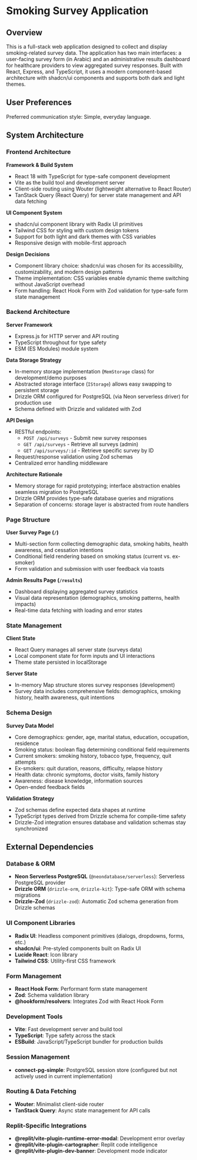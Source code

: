 # Smoking Survey Application

## Overview

This is a full-stack web application designed to collect and display smoking-related survey data. The application has two main interfaces: a user-facing survey form (in Arabic) and an administrative results dashboard for healthcare providers to view aggregated survey responses. Built with React, Express, and TypeScript, it uses a modern component-based architecture with shadcn/ui components and supports both dark and light themes.

## User Preferences

Preferred communication style: Simple, everyday language.

## System Architecture

### Frontend Architecture

**Framework & Build System**
- React 18 with TypeScript for type-safe component development
- Vite as the build tool and development server
- Client-side routing using Wouter (lightweight alternative to React Router)
- TanStack Query (React Query) for server state management and API data fetching

**UI Component System**
- shadcn/ui component library with Radix UI primitives
- Tailwind CSS for styling with custom design tokens
- Support for both light and dark themes with CSS variables
- Responsive design with mobile-first approach

**Design Decisions**
- Component library choice: shadcn/ui was chosen for its accessibility, customizability, and modern design patterns
- Theme implementation: CSS variables enable dynamic theme switching without JavaScript overhead
- Form handling: React Hook Form with Zod validation for type-safe form state management

### Backend Architecture

**Server Framework**
- Express.js for HTTP server and API routing
- TypeScript throughout for type safety
- ESM (ES Modules) module system

**Data Storage Strategy**
- In-memory storage implementation (`MemStorage` class) for development/demo purposes
- Abstracted storage interface (`IStorage`) allows easy swapping to persistent storage
- Drizzle ORM configured for PostgreSQL (via Neon serverless driver) for production use
- Schema defined with Drizzle and validated with Zod

**API Design**
- RESTful endpoints:
  - `POST /api/surveys` - Submit new survey responses
  - `GET /api/surveys` - Retrieve all surveys (admin)
  - `GET /api/surveys/:id` - Retrieve specific survey by ID
- Request/response validation using Zod schemas
- Centralized error handling middleware

**Architecture Rationale**
- Memory storage for rapid prototyping; interface abstraction enables seamless migration to PostgreSQL
- Drizzle ORM provides type-safe database queries and migrations
- Separation of concerns: storage layer is abstracted from route handlers

### Page Structure

**User Survey Page (`/`)**
- Multi-section form collecting demographic data, smoking habits, health awareness, and cessation intentions
- Conditional field rendering based on smoking status (current vs. ex-smoker)
- Form validation and submission with user feedback via toasts

**Admin Results Page (`/results`)**
- Dashboard displaying aggregated survey statistics
- Visual data representation (demographics, smoking patterns, health impacts)
- Real-time data fetching with loading and error states

### State Management

**Client State**
- React Query manages all server state (surveys data)
- Local component state for form inputs and UI interactions
- Theme state persisted in localStorage

**Server State**
- In-memory Map structure stores survey responses (development)
- Survey data includes comprehensive fields: demographics, smoking history, health awareness, quit intentions

### Schema Design

**Survey Data Model**
- Core demographics: gender, age, marital status, education, occupation, residence
- Smoking status: boolean flag determining conditional field requirements
- Current smokers: smoking history, tobacco type, frequency, quit attempts
- Ex-smokers: quit duration, reasons, difficulty, relapse history
- Health data: chronic symptoms, doctor visits, family history
- Awareness: disease knowledge, information sources
- Open-ended feedback fields

**Validation Strategy**
- Zod schemas define expected data shapes at runtime
- TypeScript types derived from Drizzle schema for compile-time safety
- Drizzle-Zod integration ensures database and validation schemas stay synchronized

## External Dependencies

### Database & ORM
- **Neon Serverless PostgreSQL** (`@neondatabase/serverless`): Serverless PostgreSQL provider
- **Drizzle ORM** (`drizzle-orm`, `drizzle-kit`): Type-safe ORM with schema migrations
- **Drizzle-Zod** (`drizzle-zod`): Automatic Zod schema generation from Drizzle schemas

### UI Component Libraries
- **Radix UI**: Headless component primitives (dialogs, dropdowns, forms, etc.)
- **shadcn/ui**: Pre-styled components built on Radix UI
- **Lucide React**: Icon library
- **Tailwind CSS**: Utility-first CSS framework

### Form Management
- **React Hook Form**: Performant form state management
- **Zod**: Schema validation library
- **@hookform/resolvers**: Integrates Zod with React Hook Form

### Development Tools
- **Vite**: Fast development server and build tool
- **TypeScript**: Type safety across the stack
- **ESBuild**: JavaScript/TypeScript bundler for production builds

### Session Management
- **connect-pg-simple**: PostgreSQL session store (configured but not actively used in current implementation)

### Routing & Data Fetching
- **Wouter**: Minimalist client-side router
- **TanStack Query**: Async state management for API calls

### Replit-Specific Integrations
- **@replit/vite-plugin-runtime-error-modal**: Development error overlay
- **@replit/vite-plugin-cartographer**: Replit code intelligence
- **@replit/vite-plugin-dev-banner**: Development mode indicator